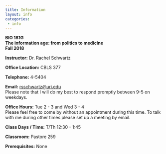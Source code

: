 ```yaml
---
title: Information
layout: info
categories:
 - info
---
```


**BIO 181G**  
**The information age: from politics to medicine**  
**Fall 2018**

**Instructor:** Dr. Rachel Schwartz

**Office Location:** CBLS 377

**Telephone:**  4-5404

**Email:** rsschwartz@uri.edu  
Please note that I will do my best to respond promptly between 9-5 on weekdays.

**Office Hours:**  Tue 2 - 3 and Wed 3 - 4    
Please feel free to come by without an appointment during this time. To talk with me during other times please set up a meeting by email.

**Class Days / Time:**  T/Th 12:30 - 1:45

**Classroom:**  Pastore 259

**Prerequisites:** None
